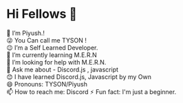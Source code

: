 <h1> Hi Fellows 👋 </h1>
🔭 I’m Piyush.!<br>
😜 You Can call me TYSON !<br>
😉 I’m a Self Learned Developer. <br>
🌱 I’m currently learning M.E.R.N<br>
🤔 I’m looking for help with M.E.R.N.<br>
💬 Ask me about - Discord.js , javascript<br>
😊 I have learned Discord.js, Javascript by my Own<br>
😄 Pronouns: TYSON/Piyush <br>
📫 How to reach me: Discord
⚡ Fun fact: I'm just a beginner.<br>

